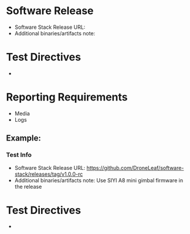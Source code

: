 # Software Release
- Software Stack Release URL:
- Additional binaries/artifacts note:

# Test Directives
- 

# Reporting Requirements
- Media
- Logs


## Example:

### Test Info
- Software Stack Release URL: https://github.com/DroneLeaf/software-stack/releases/tag/v1.0.0-rc 
- Additional binaries/artifacts note: Use SIYI A8 mini gimbal firmware in the release

# Test Directives
- 